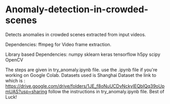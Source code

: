 # Anomaly-detection-in-crowded-scenes

 Detects anomalies in crowded scenes extracted from input videos.
 
 Dependencies:
   ffmpeg for Video frame extraction.
   
 Library based Dependencies:
    numpy
    sklearn
    keras
    tensorflow
    h5py
    scipy
    OpenCV
    
The steps are given in try_anomaly.ipynb file.
use the .ipynb file if you're working on Google Colab.
Datasets used is Shanghai Dataset the link to which is : https://drive.google.com/drive/folders/1JE_f8oNuUCDvNckyIEQbIQq39oUpmUAS?usp=sharing
follow the instructions in try_anomaly.ipynb file.
Best of Luck!

